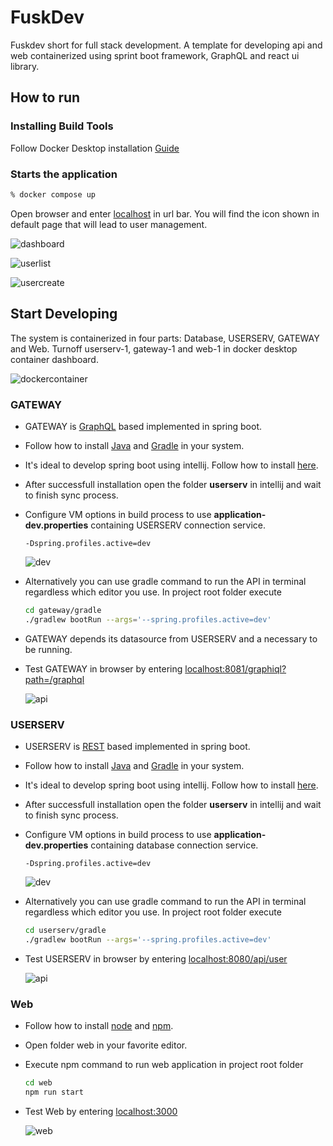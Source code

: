 # FuskDev

Fuskdev short for full stack development. A template for developing api and web containerized using sprint boot framework, GraphQL and react ui library.

## How to run

### Installing Build Tools

Follow Docker Desktop installation [Guide](https://www.docker.com/products/docker-desktop/)

### Starts the application

```bash
% docker compose up
```

Open browser and enter [localhost](http://localhost) in url bar. You will find the icon shown in default page that will lead to user management.

![dashboard](docs/alpha1.png?raw=true "Dashboard")

![userlist](docs/alpha2.png?raw=true "User List")

![usercreate](docs/alpha3.png?raw=true "User Create")

## Start Developing

The system is containerized in four parts: Database, USERSERV, GATEWAY and Web. Turnoff userserv-1, gateway-1 and web-1 in docker desktop container dashboard.

![dockercontainer](docs/dockercontainer.png?raw=true "Docker container")

### GATEWAY

- GATEWAY is [GraphQL](https://graphql.org/) based implemented in spring boot.
- Follow how to install [Java](https://www.java.com/en/download/) and [Gradle](https://gradle.org/install/) in your system.
- It's ideal to develop spring boot using intellij. Follow how to install [here](https://www.jetbrains.com/idea/download/).
- After successfull installation open the folder <strong>userserv</strong> in intellij and wait to finish sync process.
- Configure VM options in build process to use <strong>application-dev.properties</strong> containing USERSERV connection service.

  ```
  -Dspring.profiles.active=dev
  ```

  ![dev](docs/gatewaydevconfig.png?raw=true "Dev config")

- Alternatively you can use gradle command to run the API in terminal regardless which editor you use. In project root folder execute

  ```bash
  cd gateway/gradle
  ./gradlew bootRun --args='--spring.profiles.active=dev'
  ```

- GATEWAY depends its datasource from USERSERV and a necessary to be running.
- Test GATEWAY in browser by entering [localhost:8081/graphiql?path=/graphql](http://localhost:8081/graphiql?path=/graphql)

  ![api](docs/graphqltest.png?raw=true "API Test")

### USERSERV

- USERSERV is [REST](https://spring.io/guides/tutorials/rest) based implemented in spring boot.
- Follow how to install [Java](https://www.java.com/en/download/) and [Gradle](https://gradle.org/install/) in your system.
- It's ideal to develop spring boot using intellij. Follow how to install [here](https://www.jetbrains.com/idea/download/).
- After successfull installation open the folder <strong>userserv</strong> in intellij and wait to finish sync process.
- Configure VM options in build process to use <strong>application-dev.properties</strong> containing database connection service.

  ```
  -Dspring.profiles.active=dev
  ```

  ![dev](docs/userservdevconfig.png?raw=true "Dev config")

- Alternatively you can use gradle command to run the API in terminal regardless which editor you use. In project root folder execute

  ```bash
  cd userserv/gradle
  ./gradlew bootRun --args='--spring.profiles.active=dev'
  ```

- Test USERSERV in browser by entering [localhost:8080/api/user](http://localhost:8080/api/user)

  ![api](docs/apitest.png?raw=true "API Test")

### Web

- Follow how to install [node](https://docs.npmjs.com/downloading-and-installing-node-js-and-npm) and [npm](https://docs.npmjs.com/downloading-and-installing-node-js-and-npm).

- Open folder web in your favorite editor.

- Execute npm command to run web application in project root folder

  ```bash
  cd web
  npm run start
  ```

- Test Web by entering [localhost:3000](http://localhost:3000)

  ![web](docs/alphadev1.png?raw=true "Web")
